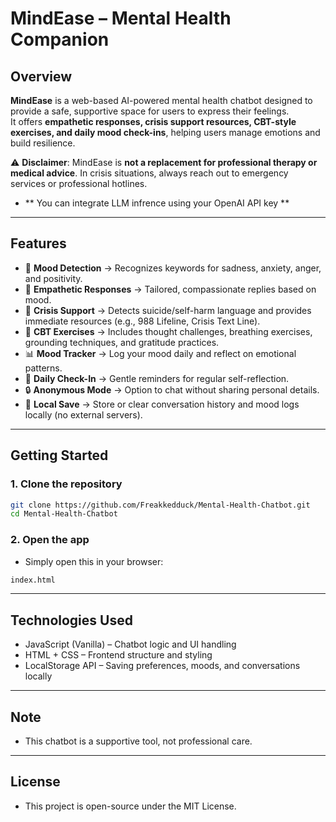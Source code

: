 # MindEase – Mental Health Companion

## Overview
**MindEase** is a web-based AI-powered mental health chatbot designed to provide a safe, supportive space for users to express their feelings.  
It offers **empathetic responses, crisis support resources, CBT-style exercises, and daily mood check-ins**, helping users manage emotions and build resilience.  

⚠️ **Disclaimer**: MindEase is **not a replacement for professional therapy or medical advice**. In crisis situations, always reach out to emergency services or professional hotlines.
- ** You can integrate LLM infrence using your OpenAI API key **

---

## Features
- 🧠 **Mood Detection** → Recognizes keywords for sadness, anxiety, anger, and positivity.  
- 💬 **Empathetic Responses** → Tailored, compassionate replies based on mood.  
- 🚨 **Crisis Support** → Detects suicide/self-harm language and provides immediate resources (e.g., 988 Lifeline, Crisis Text Line).  
- 🌿 **CBT Exercises** → Includes thought challenges, breathing exercises, grounding techniques, and gratitude practices.  
- 📊 **Mood Tracker** → Log your mood daily and reflect on emotional patterns.  
- 🔔 **Daily Check-In** → Gentle reminders for regular self-reflection.  
- 🔒 **Anonymous Mode** → Option to chat without sharing personal details.  
- 💾 **Local Save** → Store or clear conversation history and mood logs locally (no external servers).  

---

## Getting Started

### 1. Clone the repository
```bash
git clone https://github.com/Freakkedduck/Mental-Health-Chatbot.git
cd Mental-Health-Chatbot
```
### 2. Open the app
- Simply open this in your browser:
```bash
index.html
```

---
## Technologies Used
- JavaScript (Vanilla) – Chatbot logic and UI handling
- HTML + CSS – Frontend structure and styling
- LocalStorage API – Saving preferences, moods, and conversations locally
---
## Note
- This chatbot is a supportive tool, not professional care.
--- 
## License 
- This project is open-source under the MIT License.
